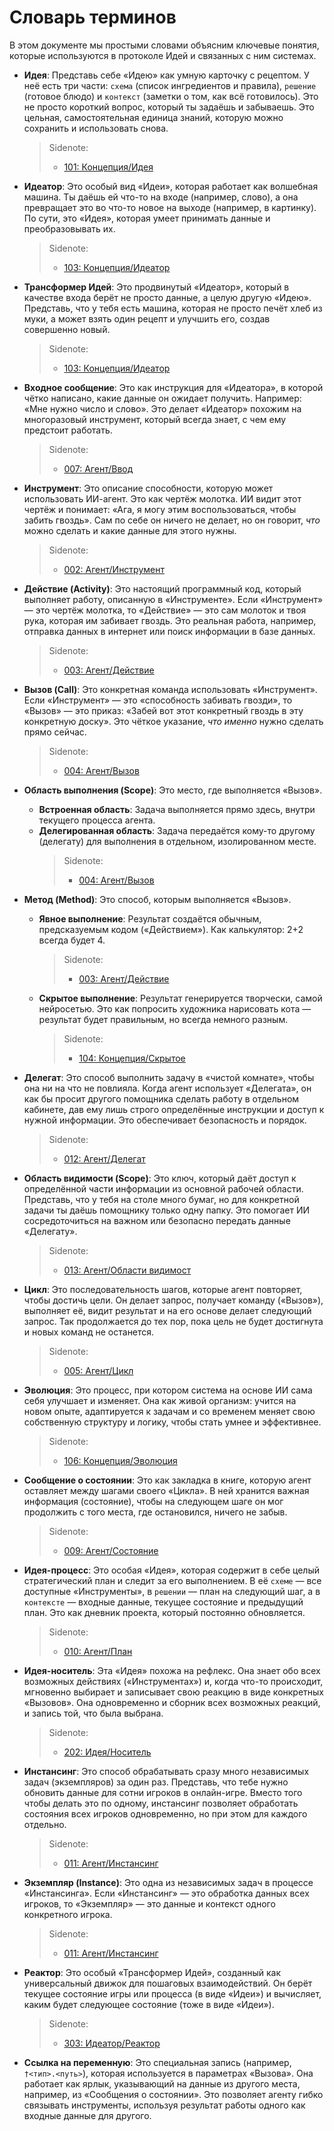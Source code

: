 # Словарь терминов

В этом документе мы простыми словами объясним ключевые понятия, которые используются в протоколе Идей и связанных с ним системах.

- **Идея**: Представь себе «Идею» как умную карточку с рецептом. У неё есть три части: `схема` (список ингредиентов и правила), `решение` (готовое блюдо) и `контекст` (заметки о том, как всё готовилось). Это не просто короткий вопрос, который ты задаёшь и забываешь. Это цельная, самостоятельная единица знаний, которую можно сохранить и использовать снова.

  > Sidenote:
  > - [101: Концепция/Идея](./101_concept_idea.md)

- **Идеатор**: Это особый вид «Идеи», которая работает как волшебная машина. Ты даёшь ей что-то на входе (например, слово), а она превращает это во что-то новое на выходе (например, в картинку). По сути, это «Идея», которая умеет принимать данные и преобразовывать их.

  > Sidenote:
  > - [103: Концепция/Идеатор](./103_concept_ideator.md)

- **Трансформер Идей**: Это продвинутый «Идеатор», который в качестве входа берёт не просто данные, а целую другую «Идею». Представь, что у тебя есть машина, которая не просто печёт хлеб из муки, а может взять один рецепт и улучшить его, создав совершенно новый.

  > Sidenote:
  > - [103: Концепция/Идеатор](./103_concept_ideator.md)

- **Входное сообщение**: Это как инструкция для «Идеатора», в которой чётко написано, какие данные он ожидает получить. Например: «Мне нужно число и слово». Это делает «Идеатор» похожим на многоразовый инструмент, который всегда знает, с чем ему предстоит работать.

  > Sidenote:
  > - [007: Агент/Ввод](./007_agent_input.md)

- **Инструмент**: Это описание способности, которую может использовать ИИ-агент. Это как чертёж молотка. ИИ видит этот чертёж и понимает: «Ага, я могу этим воспользоваться, чтобы забить гвоздь». Сам по себе он ничего не делает, но он говорит, *что* можно сделать и какие данные для этого нужны.

  > Sidenote:
  > - [002: Агент/Инструмент](./002_agent_tool.md)

- **Действие (Activity)**: Это настоящий программный код, который выполняет работу, описанную в «Инструменте». Если «Инструмент» — это чертёж молотка, то «Действие» — это сам молоток и твоя рука, которая им забивает гвоздь. Это реальная работа, например, отправка данных в интернет или поиск информации в базе данных.

  > Sidenote:
  > - [003: Агент/Действие](./003_agent_activity.md)

- **Вызов (Call)**: Это конкретная команда использовать «Инструмент». Если «Инструмент» — это «способность забивать гвозди», то «Вызов» — это приказ: «Забей вот этот конкретный гвоздь в эту конкретную доску». Это чёткое указание, *что именно* нужно сделать прямо сейчас.

  > Sidenote:
  > - [004: Агент/Вызов](./004_agent_call.md)

- **Область выполнения (Scope)**: Это место, где выполняется «Вызов».
  - **Встроенная область**: Задача выполняется прямо здесь, внутри текущего процесса агента.
  - **Делегированная область**: Задача передаётся кому-то другому (делегату) для выполнения в отдельном, изолированном месте.
    > Sidenote:
    > - [004: Агент/Вызов](./004_agent_call.md)

- **Метод (Method)**: Это способ, которым выполняется «Вызов».
  - **Явное выполнение**: Результат создаётся обычным, предсказуемым кодом («Действием»). Как калькулятор: 2+2 всегда будет 4.

    > Sidenote:
    > - [003: Агент/Действие](./003_agent_activity.md)

  - **Скрытое выполнение**: Результат генерируется творчески, самой нейросетью. Это как попросить художника нарисовать кота — результат будет правильным, но всегда немного разным.

    > Sidenote:
    > - [104: Концепция/Скрытое](./104_concept_latent.md)

- **Делегат**: Это способ выполнить задачу в «чистой комнате», чтобы она ни на что не повлияла. Когда агент использует «Делегата», он как бы просит другого помощника сделать работу в отдельном кабинете, дав ему лишь строго определённые инструкции и доступ к нужной информации. Это обеспечивает безопасность и порядок.

  > Sidenote:
  > - [012: Агент/Делегат](./012_agent_delegate.md)

- **Область видимости (Scope)**: Это ключ, который даёт доступ к определённой части информации из основной рабочей области. Представь, что у тебя на столе много бумаг, но для конкретной задачи ты даёшь помощнику только одну папку. Это помогает ИИ сосредоточиться на важном или безопасно передать данные «Делегату».

  > Sidenote:
  > - [013: Агент/Области видимост](./013_agent_scopes.md)

- **Цикл**: Это последовательность шагов, которые агент повторяет, чтобы достичь цели. Он делает запрос, получает команду («Вызов»), выполняет её, видит результат и на его основе делает следующий запрос. Так продолжается до тех пор, пока цель не будет достигнута и новых команд не останется.

  > Sidenote:
  > - [005: Агент/Цикл](./005_agent_loop.md)

- **Эволюция**: Это процесс, при котором система на основе ИИ сама себя улучшает и изменяет. Она как живой организм: учится на новом опыте, адаптируется к задачам и со временем меняет свою собственную структуру и логику, чтобы стать умнее и эффективнее.

  > Sidenote:
  > - [106: Концепция/Эволюция](./106_concept_evolution.md)

- **Сообщение о состоянии**: Это как закладка в книге, которую агент оставляет между шагами своего «Цикла». В ней хранится важная информация (состояние), чтобы на следующем шаге он мог продолжить с того места, где остановился, ничего не забыв.

  > Sidenote:
  > - [009: Агент/Состояние](./009_agent_state.md)

- **Идея-процесс**: Это особая «Идея», которая содержит в себе целый стратегический план и следит за его выполнением. В её `схеме` — все доступные «Инструменты», в `решении` — план на следующий шаг, а в `контексте` — входные данные, текущее состояние и предыдущий план. Это как дневник проекта, который постоянно обновляется.

  > Sidenote:
  > - [010: Агент/План](./010_agent_plan.md)

- **Идея-носитель**: Эта «Идея» похожа на рефлекс. Она знает обо всех возможных действиях («Инструментах») и, когда что-то происходит, мгновенно выбирает и записывает свою реакцию в виде конкретных «Вызовов». Она одновременно и сборник всех возможных реакций, и запись той, что была выбрана.

  > Sidenote:
  > - [202: Идея/Носитель](./202_idea_vessel.md)

- **Инстансинг**: Это способ обрабатывать сразу много независимых задач (экземпляров) за один раз. Представь, что тебе нужно обновить данные для сотни игроков в онлайн-игре. Вместо того чтобы делать это по одному, инстансинг позволяет обработать состояния всех игроков одновременно, но при этом для каждого отдельно.

  > Sidenote:
  > - [011: Агент/Инстансинг](./011_agent_instancing.md)

- **Экземпляр (Instance)**: Это одна из независимых задач в процессе «Инстансинга». Если «Инстансинг» — это обработка данных всех игроков, то «Экземпляр» — это данные и контекст одного конкретного игрока.

  > Sidenote:
  > - [011: Агент/Инстансинг](./011_agent_instancing.md)

- **Реактор**: Это особый «Трансформер Идей», созданный как универсальный движок для пошаговых взаимодействий. Он берёт текущее состояние игры или процесса (в виде «Идеи») и вычисляет, каким будет следующее состояние (тоже в виде «Идеи»).

  > Sidenote:
  > - [303: Идеатор/Реактор](./303_ideator_reactor.md)

- **Ссылка на переменную**: Это специальная запись (например, `†<тип>.<путь>`), которая используется в параметрах «Вызова». Она работает как ярлык, указывающий на данные из другого места, например, из «Сообщения о состоянии». Это позволяет агенту гибко связывать инструменты, используя результат работы одного как входные данные для другого.

